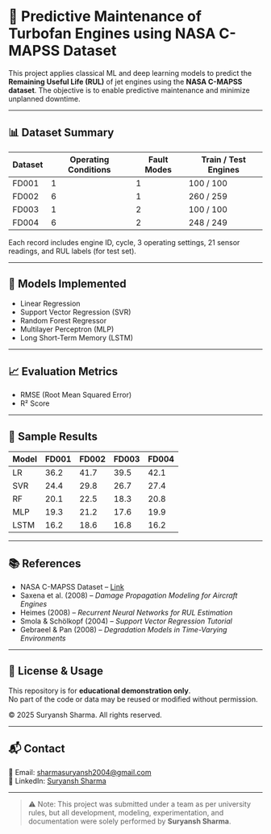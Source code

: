 # 🚀 Predictive Maintenance of Turbofan Engines using NASA C-MAPSS Dataset

This project applies classical ML and deep learning models to predict the **Remaining Useful Life (RUL)** of jet engines using the **NASA C-MAPSS dataset**. The objective is to enable predictive maintenance and minimize unplanned downtime.

---

## 📊 Dataset Summary

| Dataset | Operating Conditions | Fault Modes | Train / Test Engines |
|---------|----------------------|-------------|-----------------------|
| FD001   | 1                    | 1           | 100 / 100             |
| FD002   | 6                    | 1           | 260 / 259             |
| FD003   | 1                    | 2           | 100 / 100             |
| FD004   | 6                    | 2           | 248 / 249             |

Each record includes engine ID, cycle, 3 operating settings, 21 sensor readings, and RUL labels (for test set).

---

## 🧠 Models Implemented

- Linear Regression  
- Support Vector Regression (SVR)  
- Random Forest Regressor  
- Multilayer Perceptron (MLP)  
- Long Short-Term Memory (LSTM)

---

## 📈 Evaluation Metrics

- RMSE (Root Mean Squared Error)  
- R² Score  

---

## 📌 Sample Results

| Model  | FD001 | FD002 | FD003 | FD004 |
|--------|--------|--------|--------|--------|
| LR     | 36.2  | 41.7   | 39.5   | 42.1   |
| SVR    | 24.4  | 29.8   | 26.7   | 27.4   |
| RF     | 20.1  | 22.5   | 18.3   | 20.8   |
| MLP    | 19.3  | 21.2   | 17.6   | 19.9   |
| LSTM   | 16.2  | 18.6   | 16.8   | 16.2   |

---

## 📚 References

- NASA C-MAPSS Dataset – [Link](https://www.nasa.gov/data/CMAPSS)  
- Saxena et al. (2008) – *Damage Propagation Modeling for Aircraft Engines*  
- Heimes (2008) – *Recurrent Neural Networks for RUL Estimation*  
- Smola & Schölkopf (2004) – *Support Vector Regression Tutorial*  
- Gebraeel & Pan (2008) – *Degradation Models in Time-Varying Environments*

---

## 🔐 License & Usage

This repository is for **educational demonstration only**.  
No part of the code or data may be reused or modified without permission.

© 2025 Suryansh Sharma. All rights reserved.

---

## 📬 Contact

📧 Email: sharmasuryansh2004@gmail.com  
🔗 LinkedIn: [Suryansh Sharma](https://www.linkedin.com/in/suryansh-sharmaseven/)

---

> ⚠️ Note: This project was submitted under a team as per university rules, but all development, modeling, experimentation, and documentation were solely performed by **Suryansh Sharma**.
